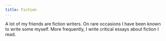 ```yaml
---
title: Fiction
...
```


A lot of my friends are fiction writers. On rare occasions I have been
known to write some myself. More frequently, I write critical essays
about fiction I read.
